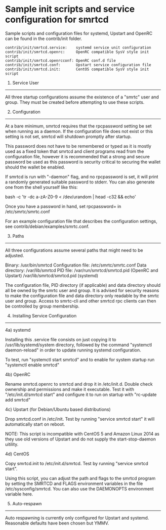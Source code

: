 Sample init scripts and service configuration for smrtcd
==========================================================

Sample scripts and configuration files for systemd, Upstart and OpenRC
can be found in the contrib/init folder.

    contrib/init/smrtcd.service:    systemd service unit configuration
    contrib/init/smrtcd.openrc:     OpenRC compatible SysV style init script
    contrib/init/smrtcd.openrcconf: OpenRC conf.d file
    contrib/init/smrtcd.conf:       Upstart service configuration file
    contrib/init/smrtcd.init:       CentOS compatible SysV style init script

1. Service User
---------------------------------

All three startup configurations assume the existence of a "smrtc" user
and group.  They must be created before attempting to use these scripts.

2. Configuration
---------------------------------

At a bare minimum, smrtcd requires that the rpcpassword setting be set
when running as a daemon.  If the configuration file does not exist or this
setting is not set, smrtcd will shutdown promptly after startup.

This password does not have to be remembered or typed as it is mostly used
as a fixed token that smrtcd and client programs read from the configuration
file, however it is recommended that a strong and secure password be used
as this password is security critical to securing the wallet should the
wallet be enabled.

If smrtcd is run with "-daemon" flag, and no rpcpassword is set, it will
print a randomly generated suitable password to stderr.  You can also
generate one from the shell yourself like this:

bash -c 'tr -dc a-zA-Z0-9 < /dev/urandom | head -c32 && echo'

Once you have a password in hand, set rpcpassword= in /etc/smrtc/smrtc.conf

For an example configuration file that describes the configuration settings,
see contrib/debian/examples/smrtc.conf.

3. Paths
---------------------------------

All three configurations assume several paths that might need to be adjusted.

Binary:              /usr/bin/smrtcd
Configuration file:  /etc/smrtc/smrtc.conf
Data directory:      /var/lib/smrtcd
PID file:            /var/run/smrtcd/smrtcd.pid (OpenRC and Upstart)
                     /var/lib/smrtcd/smrtcd.pid (systemd)

The configuration file, PID directory (if applicable) and data directory
should all be owned by the smrtc user and group.  It is advised for security
reasons to make the configuration file and data directory only readable by the
smrtc user and group.  Access to smrtc-cli and other smrtcd rpc clients
can then be controlled by group membership.

4. Installing Service Configuration
-----------------------------------

4a) systemd

Installing this .service file consists on just copying it to
/usr/lib/systemd/system directory, followed by the command
"systemctl daemon-reload" in order to update running systemd configuration.

To test, run "systemctl start smrtcd" and to enable for system startup run
"systemctl enable smrtcd"

4b) OpenRC

Rename smrtcd.openrc to smrtcd and drop it in /etc/init.d.  Double
check ownership and permissions and make it executable.  Test it with
"/etc/init.d/smrtcd start" and configure it to run on startup with
"rc-update add smrtcd"

4c) Upstart (for Debian/Ubuntu based distributions)

Drop smrtcd.conf in /etc/init.  Test by running "service smrtcd start"
it will automatically start on reboot.

NOTE: This script is incompatible with CentOS 5 and Amazon Linux 2014 as they
use old versions of Upstart and do not supply the start-stop-daemon uitility.

4d) CentOS

Copy smrtcd.init to /etc/init.d/smrtcd. Test by running "service smrtcd start".

Using this script, you can adjust the path and flags to the smrtcd program by
setting the SMRTCD and FLAGS environment variables in the file
/etc/sysconfig/smrtcd. You can also use the DAEMONOPTS environment variable here.

5. Auto-respawn
-----------------------------------

Auto respawning is currently only configured for Upstart and systemd.
Reasonable defaults have been chosen but YMMV.
